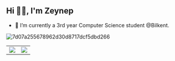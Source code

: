 <h2 align="left">Hi 👋🏻, I'm Zeynep </h2>

- 🔭 I’m currently a 3rd year Computer Science student @Bilkent.    

![7d07a255678962d30d8717dcf5dbd266](https://github.com/zeynepoztunc/zeynepoztunc/assets/85746781/b403f0b3-617a-4951-9d8e-13a525adac3a)


<table>
  <tr>
    <td> <img class="img" src="https://github-readme-stats.vercel.app/api?username=zeynepoztunc&bg_color=30,e96443,904e95&title_color=fff&text_color=fff"/>   </td>
    <td> <img class="img" src="https://github-readme-stats.vercel.app/api/top-langs/?username=zeynepoztunc&bg_color=30,e96443,904e95&title_color=fff&text_color=fff"/>   </td>
  </tr>
</table>
<!--
**zeynepoztunc/zeynepoztunc** is a ✨ _special_ ✨ repository because its `README.md` (this file) appears on your GitHub profile.
<td>![Your Repository's Stats](https://github-readme-stats.vercel.app/api?username=zeynepoztunc&show_icons=true&theme=omni)   </td>

- 🌱 I’m currently learning ...
- 👯 I’m looking to collaborate on ...
- 🤔 I’m looking for help with ...
- 💬 Ask me about ...
- 📫 How to reach me: ...
- 😄 Pronouns: ...
- ⚡ Fun fact: ...
-->
